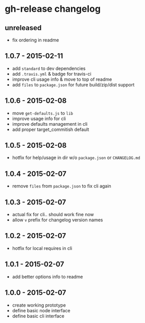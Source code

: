 # gh-release changelog

## unreleased
* fix ordering in readme

## 1.0.7 - 2015-02-11
* add `standard` to dev dependencies
* add `.travis.yml` & badge for travis-ci
* improve cli usage info & move to top of readme
* add `files` to `package.json` for future build/zip/dist support

## 1.0.6 - 2015-02-08
* move `get-defaults.js` to `lib`
* improve usage info for cli
* improve defaults management in cli
* add proper target_commitish default

## 1.0.5 - 2015-02-08
* hotfix for help/usage in dir w/o `package.json` or `CHANGELOG.md`

## 1.0.4 - 2015-02-07
* remove `files` from `package.json` to fix cli again

## 1.0.3 - 2015-02-07
* actual fix for cli.. should work fine now
* allow `v` prefix for changelog version names

## 1.0.2 - 2015-02-07
* hotfix for local requires in cli

## 1.0.1 - 2015-02-07
* add better options info to readme

## 1.0.0 - 2015-02-07
* create working prototype
* define basic node interface
* define basic cli interface

